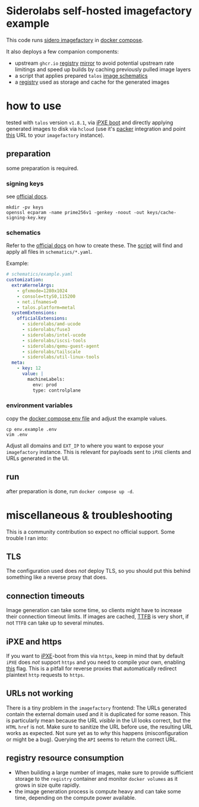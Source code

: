 # Siderolabs self-hosted imagefactory example

This code runs [sidero imagefactory](https://github.com/siderolabs/image-factory) in [docker compose](https://docs.docker.com/compose/).

It also deploys a few companion components:
* upstream `ghcr.io` [registry](https://distribution.github.io/distribution/) [mirror](https://distribution.github.io/distribution/recipes/mirror/) to avoid potential upstream rate limitings and speed up builds by caching previously pulled image layers
* a script that applies prepared `talos` [image schematics](https://www.talos.dev/v1.8/learn-more/image-factory/#schematics)
* a [registry](https://distribution.github.io/distribution/) used as storage and cache for the generated images

# how to use

tested with `talos` version `v1.8.1`, via [iPXE boot](https://www.talos.dev/v1.8/talos-guides/install/bare-metal-platforms/pxe/) and directly applying generated images to disk via `hcloud` (use it's [packer](https://developer.hashicorp.com/packer/integrations/hetznercloud/hcloud) integration and point [this](https://github.com/siderolabs/contrib/blob/9cd1e1c9d2469b77d2278eb07e7f61c09bb32d40/examples/terraform/hcloud/packer/hcloud_talosimage.pkr.hcl#L18) URL to your `imagefactory` instance).

## preparation

some preparation is required.

### signing keys
see [official docs](https://github.com/siderolabs/image-factory?tab=readme-ov-file#development).

```shell
mkdir -pv keys
openssl ecparam -name prime256v1 -genkey -noout -out keys/cache-signing-key.key
```

### schematics

Refer to the [official docs](https://www.talos.dev/v1.8/learn-more/image-factory/#schematics) on how to create these.
The [script](./scripts/sync-schematics.sh) will find and apply all files in `schematics/*.yaml`.

Example:
```yaml
# schematics/example.yaml
customization:
  extraKernelArgs:
    - gfxmode=1280x1024
    - console=ttyS0,115200
    - net.ifnames=0
    - talos.platform=metal
  systemExtensions:
    officialExtensions:
      - siderolabs/amd-ucode
      - siderolabs/fuse3
      - siderolabs/intel-ucode
      - siderolabs/iscsi-tools
      - siderolabs/qemu-guest-agent
      - siderolabs/tailscale
      - siderolabs/util-linux-tools
  meta:
    - key: 12
      value: |
        machineLabels:
          env: prod
          type: controlplane
```

### environment variables

copy the [docker compose env file](https://docs.docker.com/compose/how-tos/environment-variables/variable-interpolation/#env-file) and adjust the example values.

```shell
cp env.example .env
vim .env
```

Adjust all domains and `EXT_IP` to where you want to expose your `imagefactory` instance.
This is relevant for payloads sent to `iPXE` clients and URLs generated in the UI.

## run

after preparation is done, run `docker compose up -d`.

# miscellaneous & troubleshooting

This is a community contribution so expect no official support. 
Some trouble I ran into:

## TLS

The configuration used does *not* deploy TLS, so you should put this behind something like a reverse proxy that does.

## connection timeouts

Image generation can take some time, so clients might have to increase their connection timeout limits. If images are cached, [TTFB](https://en.wikipedia.org/wiki/Time_to_first_byte) is very short, if not `TTFB` can take up to several minutes.

## iPXE and https

If you want to [iPXE](https://ipxe.org)-boot from this via `https`, keep in mind that by default `iPXE` does *not* support `https` and you need to compile your own, enabling [this](https://ipxe.org/buildcfg/download_proto_https) flag. This is a pitfall for reverse proxies that automatically redirect plaintext `http` requests to `https`.

## URLs not working

There is a tiny problem in the `imagefactory` frontend: The URLs generated contain the external domain used and it is duplicated for some reason. This is particularly mean because the URL _visible_ in the UI looks correct, but the `HTML` `href` is not.
Make sure to sanitize the URL before use, the resulting URL works as expected. Not sure yet as to _why_ this happens (misconfiguration or might be a bug).
Querying the `API` seems to return the correct URL.

## registry resource consumption

* When building a large number of images, make sure to provide sufficient storage to the `registry` container and monitor `docker volumes` as it grows in size quite rapidly.
* the image generation process is compute heavy and can take some time, depending on the compute power available.
